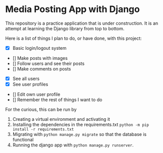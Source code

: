 # Media Posting App with Django
This repository is a practice application that is under construction. It is an attempt at learning the Django library from top to bottom.

Here is a list of things I plan to do, or have done, with this project:
- [x] Basic login/logout system
- [] Make posts with images
- [] Follow users and see their posts
- [] Make comments on posts
- [x] See all users
- [x] See user profiles
- [] Edit own user profile
- [] Remember the rest of things I want to do

For the curious, this can be run by 
1. Creating a virtual environment and activating it
2. Installing the dependencies in the requirements.txt `python -m pip install -r requirements.txt`
3. Migrating with `python manage.py migrate` so that the database is functional
4. Running the django app with `python manage.py runserver`.


